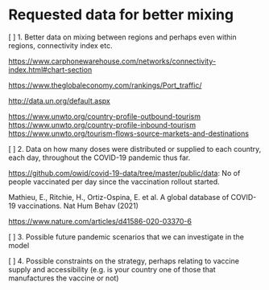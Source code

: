 # Requested data for better mixing

[ ] 1. Better data on mixing between regions and perhaps even within regions, connectivity index etc.

https://www.carphonewarehouse.com/networks/connectivity-index.html#chart-section

https://www.theglobaleconomy.com/rankings/Port_traffic/

http://data.un.org/default.aspx

https://www.unwto.org/country-profile-outbound-tourism
https://www.unwto.org/country-profile-inbound-tourism
https://www.unwto.org/tourism-flows-source-markets-and-destinations


[ ] 2. Data on how many doses were distributed or supplied to each country, each day, throughout the COVID-19 pandemic thus far.

https://github.com/owid/covid-19-data/tree/master/public/data: No of people vaccinated per day since the vaccination rollout started.

Mathieu, E., Ritchie, H., Ortiz-Ospina, E. et al. A global database of COVID-19 vaccinations. Nat Hum Behav (2021)

https://www.nature.com/articles/d41586-020-03370-6

[ ] 3. Possible future pandemic scenarios that we can investigate in the model

[ ] 4. Possible constraints on the strategy, perhaps relating to vaccine supply and accessibility (e.g. is your country one of those that manufactures the vaccine or not)



